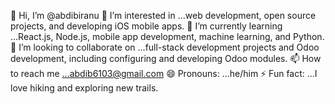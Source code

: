 👋 Hi, I’m @abdibiranu
👀 I’m interested in ...web development, open source projects, and developing iOS mobile apps.
🌱 I’m currently learning ...React.js, Node.js, mobile app development, machine learning, and Python.
💞 I’m looking to collaborate on ...full-stack development projects and Odoo development, including configuring and developing Odoo modules.
📫 How to reach me ...abdib6103@gmail.com
😄 Pronouns: ...he/him
⚡️ Fun fact: ...I love hiking and exploring new trails.

<!---
abdibiranu30680070/abdibiranu30680070 is a ✨ special ✨ repository because its `README.md` (this file) appears on your GitHub profile.
You can click the Preview link to take a look at your changes.
--->
